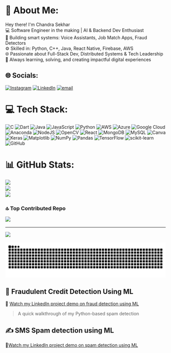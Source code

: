 # 💫 About Me:
 Hey there! I'm Chandra Sekhar<br>💻 Software Engineer in the making | AI & Backend Dev Enthusiast<br>🧠 Building smart systems: Voice Assistants, Job Match Apps, Fraud Detectors<br>⚙️ Skilled in: Python, C++, Java, React Native, Firebase, AWS<br>🌐 Passionate about Full-Stack Dev, Distributed Systems & Tech Leadership<br>🚀 Always learning, solving, and creating impactful digital experiences


## 🌐 Socials:
[![Instagram](https://img.shields.io/badge/Instagram-%23E4405F.svg?logo=Instagram&logoColor=white)](https://instagram.com/@_sekhar28) [![LinkedIn](https://img.shields.io/badge/LinkedIn-%230077B5.svg?logo=linkedin&logoColor=white)](https://linkedin.com/in/p-chandra-sekhar) [![email](https://img.shields.io/badge/Email-D14836?logo=gmail&logoColor=white)](mailto:chandu22sekkhar@gmail.com) 

# 💻 Tech Stack:
![C](https://img.shields.io/badge/c-%2300599C.svg?style=for-the-badge&logo=c&logoColor=white) ![Dart](https://img.shields.io/badge/dart-%230175C2.svg?style=for-the-badge&logo=dart&logoColor=white) ![Java](https://img.shields.io/badge/java-%23ED8B00.svg?style=for-the-badge&logo=openjdk&logoColor=white) ![JavaScript](https://img.shields.io/badge/javascript-%23323330.svg?style=for-the-badge&logo=javascript&logoColor=%23F7DF1E) ![Python](https://img.shields.io/badge/python-3670A0?style=for-the-badge&logo=python&logoColor=ffdd54) ![AWS](https://img.shields.io/badge/AWS-%23FF9900.svg?style=for-the-badge&logo=amazon-aws&logoColor=white) ![Azure](https://img.shields.io/badge/azure-%230072C6.svg?style=for-the-badge&logo=microsoftazure&logoColor=white) ![Google Cloud](https://img.shields.io/badge/GoogleCloud-%234285F4.svg?style=for-the-badge&logo=google-cloud&logoColor=white) ![Anaconda](https://img.shields.io/badge/Anaconda-%2344A833.svg?style=for-the-badge&logo=anaconda&logoColor=white) ![NodeJS](https://img.shields.io/badge/node.js-6DA55F?style=for-the-badge&logo=node.js&logoColor=white) ![OpenCV](https://img.shields.io/badge/opencv-%23white.svg?style=for-the-badge&logo=opencv&logoColor=white) ![React](https://img.shields.io/badge/react-%2320232a.svg?style=for-the-badge&logo=react&logoColor=%2361DAFB) ![MongoDB](https://img.shields.io/badge/MongoDB-%234ea94b.svg?style=for-the-badge&logo=mongodb&logoColor=white) ![MySQL](https://img.shields.io/badge/mysql-4479A1.svg?style=for-the-badge&logo=mysql&logoColor=white) ![Canva](https://img.shields.io/badge/Canva-%2300C4CC.svg?style=for-the-badge&logo=Canva&logoColor=white) ![Keras](https://img.shields.io/badge/Keras-%23D00000.svg?style=for-the-badge&logo=Keras&logoColor=white) ![Matplotlib](https://img.shields.io/badge/Matplotlib-%23ffffff.svg?style=for-the-badge&logo=Matplotlib&logoColor=black) ![NumPy](https://img.shields.io/badge/numpy-%23013243.svg?style=for-the-badge&logo=numpy&logoColor=white) ![Pandas](https://img.shields.io/badge/pandas-%23150458.svg?style=for-the-badge&logo=pandas&logoColor=white) ![TensorFlow](https://img.shields.io/badge/TensorFlow-%23FF6F00.svg?style=for-the-badge&logo=TensorFlow&logoColor=white) ![scikit-learn](https://img.shields.io/badge/scikit--learn-%23F7931E.svg?style=for-the-badge&logo=scikit-learn&logoColor=white) ![GitHub](https://img.shields.io/badge/github-%23121011.svg?style=for-the-badge&logo=github&logoColor=white)
# 📊 GitHub Stats:
![](https://github-readme-stats.vercel.app/api?username=lucifer-cs&theme=dark&hide_border=false&include_all_commits=false&count_private=false)<br/>
![](https://nirzak-streak-stats.vercel.app/?user=lucifer-cs&theme=dark&hide_border=false)<br/>
![](https://github-readme-stats.vercel.app/api/top-langs/?username=lucifer-cs&theme=dark&hide_border=false&include_all_commits=false&count_private=false&layout=compact)

### 🔝 Top Contributed Repo
![](https://github-contributor-stats.vercel.app/api?username=lucifer-cs&limit=5&theme=dark&combine_all_yearly_contributions=true)

---
[![](https://visitcount.itsvg.in/api?id=lucifer-cs&icon=0&color=0)](https://visitcount.itsvg.in)


![snake gif](https://github.com/lucifer-cs/lucifer-cs/blob/output/github-snake-dark.svg)

## 🎥  Fraudulent Credit Detection Using ML

🚀 [Watch my LinkedIn project demo on fraud detection using ML]([https://www.linkedin.com/posts/p-chandra-sekhar_machinelearning-frauddetection-datascience-activity-7263921605938978816-ywCY?utm_source=share&utm_medium=member_desktop&rcm=ACoAAE4LuxcBNMlP9k5srdrBNos7xCQKSEA1aYo])

> A quick walkthrough of my Python-based spam detection
## ✍️ SMS Spam detection using ML 

🚀[Watch my LinkedIn project demo on spam detection using ML]([https://www.linkedin.com/posts/p-chandra-sekhar_machinelearning-spamdetection-naivebayes-activity-7265749387157360642-uMRg?utm_source=share&utm_medium=member_desktop&rcm=ACoAAE4LuxcBNMlP9k5srdrBNos7xCQKSEA1aYo])


